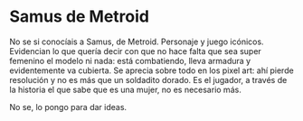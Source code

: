 # Samus de Metroid

No se si conocíais a Samus, de Metroid. Personaje y juego icónicos. Evidencian
lo que quería decir con que no hace falta que sea super femenino el modelo ni nada:
está combatiendo, lleva armadura y evidentemente va cubierta. Se aprecia sobre todo
en los pixel art: ahí pierde resolución y no es más que un soldadito dorado. Es el
jugador, a través de la historia el que sabe que es una mujer, no es necesario más.

No se, lo pongo para dar ideas.

